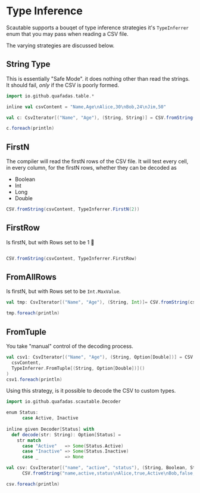 # Type Inference

Scautable supports a bouqet of type inference strategies it's `TypeInferrer` enum that you may pass when reading a CSV file. 

The varying strategies are discussed below. 

## String Type

This is essentially "Safe Mode". it does nothing other than read the strings. It should fail, _only_ if the CSV is poorly formed. 

```scala mdoc
import io.github.quafadas.table.*

inline val csvContent = "Name,Age\nAlice,30\nBob,24\nJim,50"

val c: CsvIterator[("Name", "Age"), (String, String)] = CSV.fromString(csvContent, TypeInferrer.StringType)

c.foreach(println)
```

## FirstN

The compiler will read the firstN rows of the CSV file. It will test every cell, in every column, for the firstN rows, whether they can be decoded as 

- Boolean
- Int
- Long
- Double

```scala mdoc
CSV.fromString(csvContent, TypeInferrer.FirstN(2))
```
## FirstRow

Is firstN, but with Rows set to be 1 🤷

```scala mdoc

CSV.fromString(csvContent, TypeInferrer.FirstRow)
```

## FromAllRows

Is firstN, but with Rows set to be `Int.MaxValue`.

```scala mdoc
val tmp: CsvIterator[("Name", "Age"), (String, Int)]= CSV.fromString(csvContent, TypeInferrer.FromAllRows)

tmp.foreach(println)
```
## FromTuple

You take "manual" control of the decoding process.

```scala mdoc
val csv1: CsvIterator[("Name", "Age"), (String, Option[Double])] = CSV.fromString(
  csvContent,
  TypeInferrer.FromTuple[(String, Option[Double])]()
)
csv1.foreach(println)

```

Using this strategy, is it possible to decode the CSV to custom types. 

```scala mdoc
import io.github.quafadas.scautable.Decoder

enum Status:
      case Active, Inactive
      
inline given Decoder[Status] with
  def decode(str: String): Option[Status] =
    str match
      case "Active"   => Some(Status.Active)
      case "Inactive" => Some(Status.Inactive)
      case _          => None

val csv: CsvIterator[("name", "active", "status"), (String, Boolean, Status)] =
      CSV.fromString("name,active,status\nAlice,true,Active\nBob,false,Inactive", TypeInferrer.FromTuple[(String, Boolean, Status)]())

csv.foreach(println)
```

